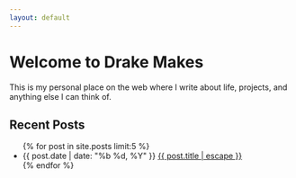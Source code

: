 ```yaml
---
layout: default
---
```


# Welcome to Drake Makes

This is my personal place on the web where I write about life, projects, and anything else I can think of.

## Recent Posts

<ul class="post-list">
  {% for post in site.posts limit:5 %}
    <li>
      <span class="post-date">{{ post.date | date: "%b %d, %Y" }}</span>
      <a class="post-link" href="{{ post.url | relative_url }}">
        {{ post.title | escape }}
      </a>
    </li>
  {% endfor %}
</ul>
